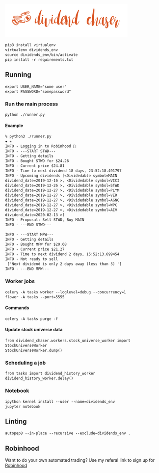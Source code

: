 ![Dividend Chaser](./assets/chaser_logo.png)

```
pip3 install virtualenv
virtualenv dividends_env
source dividends_env/bin/activate
pip install -r requirements.txt
```

## Running

```
export USER_NAME="some user"
export PASSWORD="somepassword"
```

### Run the main process

```
python ./runner.py
```

#### Example

```
% python3 ./runner.py                                                                                                                                                                                  ✹ ✭
INFO - Logging in to Robinhood 🏹
INFO - ---START STWD---
INFO - Getting details
INFO - Bought STWD for $24.26
INFO - Current price $24.81
INFO - Time to next dividend 18 days, 23:52:18.491797
INFO - Upcoming dividends [<Dividedable symbol=MAIN dividend_date=2019-12-16 >, <Dividedable symbol=VICI dividend_date=2019-12-26 >, <Dividedable symbol=STWD dividend_date=2019-12-27 >, <Dividedable symbol=PLYM dividend_date=2019-12-27 >, <Dividedable symbol=VER dividend_date=2019-12-27 >, <Dividedable symbol=AGNC dividend_date=2019-12-27 >, <Dividedable symbol=WPC dividend_date=2019-12-27 >, <Dividedable symbol=AIV dividend_date=2020-02-13 >]
INFO - Proposal: Sell STWD, Buy MAIN
INFO - ---END STWD---

INFO - ---START MPW---
INFO - Getting details
INFO - Bought MPW for $20.68
INFO - Current price $21.27
INFO - Time to next dividend 2 days, 15:52:13.699454
INFO - Not ready to sell
 ['Next dividend is only 2 days away (less than 5) ']
INFO - ---END MPW---
```

### Worker jobs

```
celery -A tasks worker --loglevel=debug --concurrency=1
flower -A tasks --port=5555
```

#### Commands

```
celery -A tasks purge -f
```

#### Update stock universe data

```
from dividend_chaser.workers.stock_universe_worker import StockUniverseWorker
StockUniverseWorker.dump()
```

### Scheduling a job

```
from tasks import dividend_history_worker
dividend_history_worker.delay()
```

### Notebook

```
ipython kernel install --user --name=dividends_env
jupyter notebook
```

## Linting

```
autopep8 --in-place --recursive --exclude=dividends_env .

```

## Robinhood

Want to do your own automated trading? Use my referal link to sign up for [Robinhood](https://join.robinhood.com/ilyak36)
